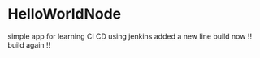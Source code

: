# HelloWorldNode
simple app for learning CI CD using jenkins
added a new line
build now !!
build again !!
